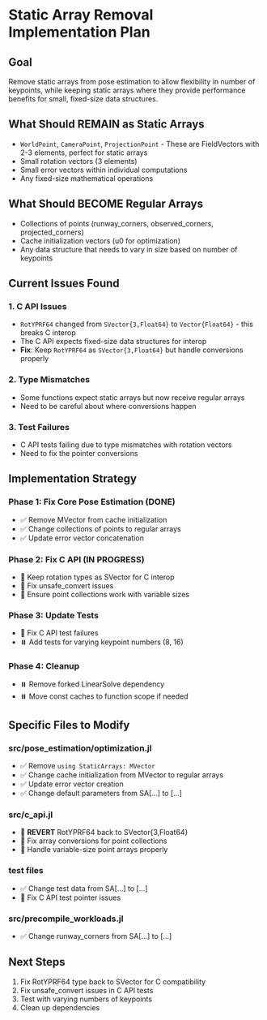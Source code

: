 # Static Array Removal Implementation Plan

## Goal
Remove static arrays from pose estimation to allow flexibility in number of keypoints, while keeping static arrays where they provide performance benefits for small, fixed-size data structures.

## What Should REMAIN as Static Arrays
- `WorldPoint`, `CameraPoint`, `ProjectionPoint` - These are FieldVectors with 2-3 elements, perfect for static arrays
- Small rotation vectors (3 elements)
- Small error vectors within individual computations
- Any fixed-size mathematical operations

## What Should BECOME Regular Arrays
- Collections of points (runway_corners, observed_corners, projected_corners)
- Cache initialization vectors (u0 for optimization)
- Any data structure that needs to vary in size based on number of keypoints

## Current Issues Found

### 1. C API Issues
- `RotYPRF64` changed from `SVector{3,Float64}` to `Vector{Float64}` - this breaks C interop
- The C API expects fixed-size data structures for interop
- **Fix**: Keep `RotYPRF64` as `SVector{3,Float64}` but handle conversions properly

### 2. Type Mismatches
- Some functions expect static arrays but now receive regular arrays
- Need to be careful about where conversions happen

### 3. Test Failures
- C API tests failing due to type mismatches with rotation vectors
- Need to fix the pointer conversions

## Implementation Strategy

### Phase 1: Fix Core Pose Estimation (DONE)
- ✅ Remove MVector from cache initialization  
- ✅ Change collections of points to regular arrays
- ✅ Update error vector concatenation

### Phase 2: Fix C API (IN PROGRESS)
- 🔄 Keep rotation types as SVector for C interop
- 🔄 Fix unsafe_convert issues
- 🔄 Ensure point collections work with variable sizes

### Phase 3: Update Tests
- 🔄 Fix C API test failures
- ⏸️ Add tests for varying keypoint numbers (8, 16)

### Phase 4: Cleanup
- ⏸️ Remove forked LinearSolve dependency
- ⏸️ Move const caches to function scope if needed

## Specific Files to Modify

### src/pose_estimation/optimization.jl
- ✅ Remove `using StaticArrays: MVector`
- ✅ Change cache initialization from MVector to regular arrays
- ✅ Update error vector creation
- ✅ Change default parameters from SA[...] to [...]

### src/c_api.jl  
- 🔄 **REVERT** RotYPRF64 back to SVector{3,Float64}
- 🔄 Fix array conversions for point collections
- 🔄 Handle variable-size point arrays properly

### test files
- ✅ Change test data from SA[...] to [...]
- 🔄 Fix C API test pointer issues

### src/precompile_workloads.jl
- ✅ Change runway_corners from SA[...] to [...]

## Next Steps
1. Fix RotYPRF64 type back to SVector for C compatibility
2. Fix unsafe_convert issues in C API tests
3. Test with varying numbers of keypoints
4. Clean up dependencies
